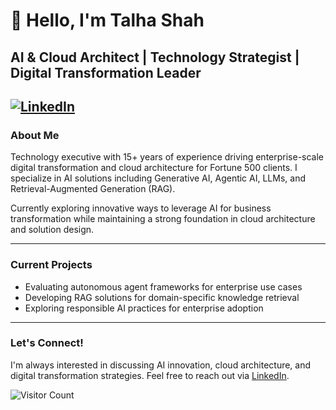 # 👋 Hello, I'm Talha Shah

## AI & Cloud Architect | Technology Strategist | Digital Transformation Leader

## [![LinkedIn](https://img.shields.io/badge/LinkedIn-0077B5?style=for-the-badge&logo=linkedin&logoColor=white)](https://linkedin.com/in/talhashah)

### About Me

Technology executive with 15+ years of experience driving enterprise-scale digital transformation and cloud architecture for Fortune 500 clients. I specialize in AI solutions including Generative AI, Agentic AI, LLMs, and Retrieval-Augmented Generation (RAG).

Currently exploring innovative ways to leverage AI for business transformation while maintaining a strong foundation in cloud architecture and solution design.

---

### Current Projects

- Evaluating autonomous agent frameworks for enterprise use cases
- Developing RAG solutions for domain-specific knowledge retrieval
- Exploring responsible AI practices for enterprise adoption

---

### Let's Connect!

I'm always interested in discussing AI innovation, cloud architecture, and digital transformation strategies. Feel free to reach out via [LinkedIn](https://linkedin.com/in/talhashah).

![Visitor Count](https://visitor-badge.laobi.icu/badge?page_id=talhashah.talhashah)
